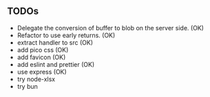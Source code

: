 ## TODOs

- Delegate the conversion of buffer to blob on the server side. (OK)
- Refactor to use early returns. (OK)
- extract handler to src (OK)
- add pico css (OK)
- add favicon (OK)
- add eslint and prettier (OK)
- use express (OK)
- try node-xlsx
- try bun
